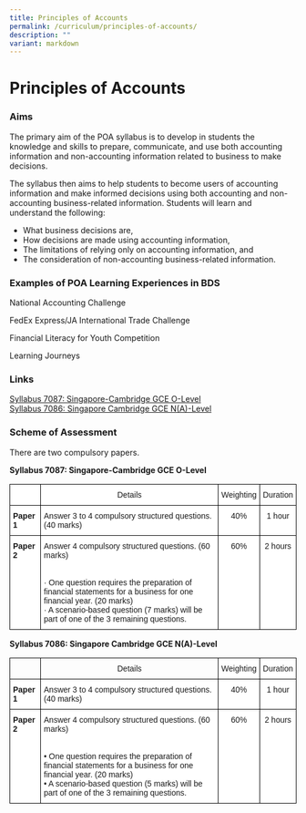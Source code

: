```yaml
---
title: Principles of Accounts
permalink: /curriculum/principles-of-accounts/
description: ""
variant: markdown
---
```

Principles of Accounts
======================

### Aims

The primary aim of the POA syllabus is to develop in students the knowledge and skills to prepare, communicate, and use both accounting information and non-accounting information related to business to make decisions.

The syllabus then aims to help students to become users of accounting information and make informed decisions using both accounting and non-accounting business-related information. Students will learn and understand the following:

*   What business decisions are,
*   How decisions are made using accounting information,
*   The limitations of relying only on accounting information, and
*   The consideration of non-accounting business-related information.

### Examples of POA Learning Experiences in BDS

National Accounting Challenge

FedEx Express/JA International Trade Challenge

Financial Literacy for Youth Competition

Learning Journeys


### Links

[Syllabus 7087: Singapore-Cambridge GCE O-Level](/files/7087_y22_sy.pdf) <br>
[Syllabus 7086: Singapore Cambridge GCE N(A)-Level](/files/7086_y22_sy.pdf)


### Scheme of Assessment

There are two compulsory papers.  
  
<b>Syllabus 7087: Singapore-Cambridge GCE O-Level</b>

<style type="text/css">
.tg  {border-collapse:collapse;border-spacing:0;}
.tg td{border-color:black;border-style:solid;border-width:1px;font-family:Arial, sans-serif;font-size:14px;
  overflow:hidden;padding:10px 5px;word-break:normal;}
.tg th{border-color:black;border-style:solid;border-width:1px;font-family:Arial, sans-serif;font-size:14px;
  font-weight:normal;overflow:hidden;padding:10px 5px;word-break:normal;}
.tg .tg-7yig{background-color:#FFF;text-align:center;vertical-align:top}
.tg .tg-0lax{text-align:left;vertical-align:top}
.tg .tg-dgl5{background-color:#FFF;font-weight:bold;text-align:left;vertical-align:top}
.tg .tg-ktyi{background-color:#FFF;text-align:left;vertical-align:top}
.tg .tg-zr06{background-color:#FFF;text-align:left;vertical-align:middle}
</style>
<table class="tg">
<thead>
  <tr>
    <th class="tg-7yig"></th>
    <th class="tg-7yig">Details</th>
    <th class="tg-7yig">Weighting</th>
    <th class="tg-0lax">Duration</th>
  </tr>
</thead>
<tbody>
  <tr>
    <td class="tg-dgl5">Paper 1</td>
    <td class="tg-ktyi">Answer 3 to 4 compulsory structured questions. (40 marks)</td>
    <td class="tg-7yig">40%</td>
    <td class="tg-7yig">1 hour</td>
  </tr>
  <tr>
    <td class="tg-dgl5">Paper 2</td>
    <td class="tg-zr06">Answer 4 compulsory structured questions. (60 marks)<br><br><br>· One question requires the preparation of financial statements for a business for one financial year. (20 marks)<br>· A scenario-based question (7 marks) will be part of one of the 3 remaining questions.</td>
    <td class="tg-7yig">60%</td>
    <td class="tg-7yig">2 hours</td>
  </tr>
</tbody>
</table>



<b>Syllabus 7086: Singapore Cambridge GCE N(A)-Level</b>


<style type="text/css">
.tg  {border-collapse:collapse;border-spacing:0;}
.tg td{border-color:black;border-style:solid;border-width:1px;font-family:Arial, sans-serif;font-size:14px;
  overflow:hidden;padding:10px 5px;word-break:normal;}
.tg th{border-color:black;border-style:solid;border-width:1px;font-family:Arial, sans-serif;font-size:14px;
  font-weight:normal;overflow:hidden;padding:10px 5px;word-break:normal;}
.tg .tg-baqh{text-align:center;vertical-align:top}
.tg .tg-0lax{text-align:left;vertical-align:top}
.tg .tg-7yig{background-color:#FFF;text-align:center;vertical-align:top}
.tg .tg-f4yw{background-color:#FFF;text-align:center;vertical-align:middle}
.tg .tg-dgl5{background-color:#FFF;font-weight:bold;text-align:left;vertical-align:top}
.tg .tg-ktyi{background-color:#FFF;text-align:left;vertical-align:top}
.tg .tg-zr06{background-color:#FFF;text-align:left;vertical-align:middle}
</style>
<table class="tg">
<thead>
  <tr>
    <th class="tg-0lax"></th>
    <th class="tg-baqh">Details</th>
    <th class="tg-7yig">Weighting</th>
    <th class="tg-f4yw">Duration</th>
  </tr>
</thead>
<tbody>
  <tr>
    <td class="tg-dgl5">Paper 1</td>
    <td class="tg-ktyi">Answer 3 to 4 compulsory structured questions. (40 marks)</td>
    <td class="tg-7yig">40%</td>
    <td class="tg-7yig">1 hour</td>
  </tr>
  <tr>
    <td class="tg-dgl5">Paper 2</td>
    <td class="tg-zr06">Answer 4 compulsory structured questions. (60 marks)<br><br><br>• One question requires the preparation of financial statements for a business for one financial year. (20 marks)<br>• A scenario-based question (5 marks) will be part of one of the 3 remaining questions.</td>
    <td class="tg-7yig">60%</td>
    <td class="tg-7yig">2 hours</td>
  </tr>
</tbody>
</table>